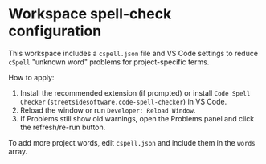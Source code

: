# Workspace spell-check configuration

This workspace includes a `cspell.json` file and VS Code settings to reduce `cSpell` "unknown word" problems for project-specific terms.

How to apply:

1. Install the recommended extension (if prompted) or install `Code Spell Checker` (`streetsidesoftware.code-spell-checker`) in VS Code.
2. Reload the window or run `Developer: Reload Window`.
3. If Problems still show old warnings, open the Problems panel and click the refresh/re-run button.

To add more project words, edit `cspell.json` and include them in the `words` array.
